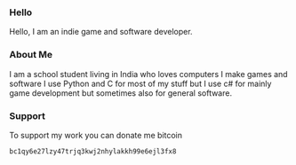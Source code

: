 ### Hello
Hello, I am an indie game and software developer.
### About Me
I am a school student living in India who loves computers I make games and software I use Python and C for most of my stuff but I use c# for mainly game development but sometimes also for general software.
### Support
To support my work you can donate me bitcoin
```
bc1qy6e27lzy47trjq3kwj2nhylakkh99e6ejl3fx8
```
